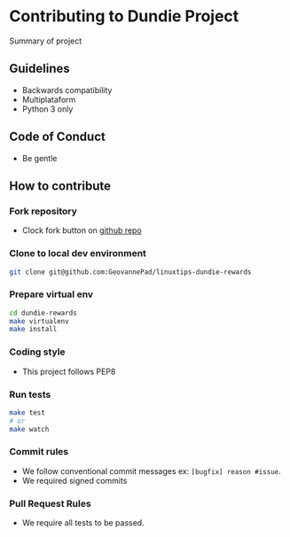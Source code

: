 # Contributing to Dundie Project

Summary of project

## Guidelines

- Backwards compatibility
- Multiplataform
- Python 3 only

## Code of Conduct

- Be gentle

## How to contribute

### Fork repository

- Clock fork button on [github repo](https://github.com/geovannepad/linuxtips-dundie-rewards)

### Clone to local dev environment

```bash
git clone git@github.com:GeovannePad/linuxtips-dundie-rewards
```

### Prepare virtual env

```bash
cd dundie-rewards
make virtualenv
make install
```

### Coding style

- This project follows PEP8

### Run tests

```bash
make test
# or
make watch
```

### Commit rules

- We follow conventional commit messages ex: `[bugfix] reason #issue`.
- We required signed commits

### Pull Request Rules

- We require all tests to be passed.